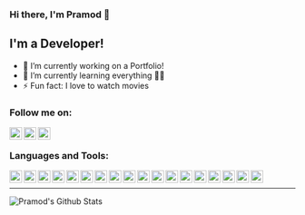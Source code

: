 ### Hi there, I'm Pramod 👋

## I'm a Developer! 
- 🔭 I’m currently working on a Portfolio!
- 🌱 I’m currently learning everything 🤣:rofl:
- ⚡ Fun fact: I love to watch movies

### Follow me on:

[<img align="left" alt="rjpramod | Twitter" width="22px" src="https://cdn.jsdelivr.net/npm/simple-icons@v3/icons/twitter.svg" />][twitter]
[<img align="left" alt="pramod-raje | LinkedIn" width="22px" src="https://cdn.jsdelivr.net/npm/simple-icons@v3/icons/linkedin.svg" />][linkedin]
[<img align="left" alt="pramod_raje | Instagram" width="22px" src="https://cdn.jsdelivr.net/npm/simple-icons@v3/icons/instagram.svg" />][Instagram]

<br />

### Languages and Tools:
[<img align="left" alt="HTML" width="22px" src="https://cdn.jsdelivr.net/npm/simple-icons@v3/icons/html5.svg" />][voidlink]
[<img align="left" alt="CSS" width="22px" src="https://cdn.jsdelivr.net/npm/simple-icons@v3/icons/css3.svg" />][voidlink]
[<img align="left" alt="Javascript" width="22px" src="https://cdn.jsdelivr.net/npm/simple-icons@v3/icons/javascript.svg" />][voidlink]
[<img align="left" alt="jQuery" width="22px" src="https://cdn.jsdelivr.net/npm/simple-icons@v3/icons/jquery.svg" />][voidlink]
[<img align="left" alt="Json" width="22px" src="https://cdn.jsdelivr.net/npm/simple-icons@v3/icons/json.svg" />][voidlink]
[<img align="left" alt="React" width="22px" src="https://cdn.jsdelivr.net/npm/simple-icons@v3/icons/react.svg" />][voidlink]
[<img align="left" alt="Wordpress" width="22px" src="https://cdn.jsdelivr.net/npm/simple-icons@v3/icons/wordpress.svg" />][voidlink]
[<img align="left" alt="Bootstrap" width="22px" src="https://cdn.jsdelivr.net/npm/simple-icons@v3/icons/bootstrap.svg" />][voidlink]
[<img align="left" alt="Sass" width="22px" src="https://cdn.jsdelivr.net/npm/simple-icons@v3/icons/sass.svg" />][voidlink]
[<img align="left" alt="Adobe Photoshop" width="22px" src="https://cdn.jsdelivr.net/npm/simple-icons@v3/icons/adobephotoshop.svg" />][voidlink]
[<img align="left" alt="Visual studio code" width="22px" src="https://cdn.jsdelivr.net/npm/simple-icons@v3/icons/visualstudiocode.svg" />][voidlink]
[<img align="left" alt="Eclipee" width="22px" src="https://cdn.jsdelivr.net/npm/simple-icons@v3/icons/eclipseide.svg" />][voidlink]
[<img align="left" alt="Sublime" width="22px" src="https://cdn.jsdelivr.net/npm/simple-icons@v3/icons/sublimetext.svg" />][voidlink]
[<img align="left" alt="Jira" width="22px" src="https://cdn.jsdelivr.net/npm/simple-icons@v3/icons/jirasoftware.svg" />][voidlink]
[<img align="left" alt="Confluence" width="22px" src="https://cdn.jsdelivr.net/npm/simple-icons@v3/icons/confluence.svg" />][voidlink]
[<img align="left" alt="Svn" width="22px" src="https://cdn.jsdelivr.net/npm/simple-icons@v3/icons/subversion.svg" />][voidlink]
[<img align="left" alt="Github" width="22px" src="https://cdn.jsdelivr.net/npm/simple-icons@v3/icons/github.svg" />][voidlink]
[<img align="left" alt="Gitlab" width="22px" src="https://cdn.jsdelivr.net/npm/simple-icons@v3/icons/gitlab.svg" />][voidlink]

<br/>

---

<img align="left" alt="Pramod's Github Stats" src="https://github-readme-stats.vercel.app/api?username=pramodr&show_icons=true&hide_border=true" />

[twitter]: https://twitter.com/rjpramod
[linkedin]: https://linkedin.com/in/pramod-raje
[instagram]: https://instagram.com/pramod_raje
[voidlink]: https://github.com/pramodr/
